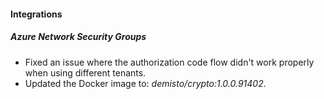 
#### Integrations

##### Azure Network Security Groups

- Fixed an issue where the authorization code flow didn't work properly when using different tenants.
- Updated the Docker image to: *demisto/crypto:1.0.0.91402*.
